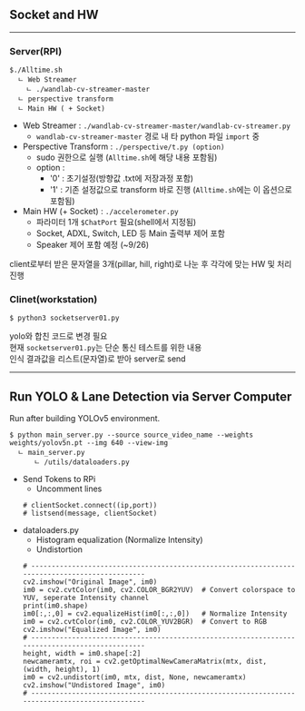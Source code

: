 ## Socket and HW
---

### Server(RPI)
```Shell
$./Alltime.sh
  ㄴ Web Streamer
    ㄴ ./wandlab-cv-streamer-master
  ㄴ perspective transform
  ㄴ Main HW ( + Socket)
```
- Web Streamer : `./wandlab-cv-streamer-master/wandlab-cv-streamer.py`
    - `wandlab-cv-streamer-master` 경로 내 타 python 파일 `import` 중
- Perspective Transform : `./perspective/t.py (option)`
    - sudo 권한으로 실행 (`Alltime.sh`에 해당 내용 포함됨)
    - option :
        - '0' : 초기설정(방향값 .txt에 저장과정 포함)
        - '1' : 기존 설정값으로 transform 바로 진행 (`Alltime.sh`에는 이 옵션으로 포함됨)
- Main HW (+ Socket) : `./accelerometer.py`
    - 파라미터 1개 `$ChatPort` 필요(shell에서 지정됨)
    - Socket, ADXL, Switch, LED 등 Main 출력부 제어 포함
    - Speaker 제어 포함 예정 (~9/26)

client로부터 받은 문자열을 3개(pillar, hill, right)로 나눈 후 각각에 맞는 HW 및 처리 진행

### Clinet(workstation)
```Shell
$ python3 socketserver01.py
```
yolo와 합친 코드로 변경 필요  
현재 `socketserver01.py`는 단순 통신 테스트를 위한 내용  
인식 결과값을 리스트(문자열)로 받아 server로 send

---

## Run YOLO & Lane Detection via Server Computer

Run after building YOLOv5 environment.

```Shell
$ python main_server.py --source source_video_name --weights weights/yolov5n.pt --img 640 --view-img
  ㄴ main_server.py
      ㄴ /utils/dataloaders.py
```
- Send Tokens to RPi
  - Uncomment lines
  ```Shell
  # clientSocket.connect((ip,port))
  # listsend(message, clientSocket)
  ```
- dataloaders.py
  - Histogram equalization (Normalize Intensity)
  - Undistortion
  ```Shell
  # -----------------------------------------------------------------------------------------------
  cv2.imshow("Original Image", im0)
  im0 = cv2.cvtColor(im0, cv2.COLOR_BGR2YUV)  # Convert colorspace to YUV, seperate Intensity channel
  print(im0.shape)
  im0[:,:,0] = cv2.equalizeHist(im0[:,:,0])   # Normalize Intensity
  im0 = cv2.cvtColor(im0, cv2.COLOR_YUV2BGR)  # Convert to RGB
  cv2.imshow("Equalized Image", im0)
  # -----------------------------------------------------------------------------------------------
  height, width = im0.shape[:2]
  newcameramtx, roi = cv2.getOptimalNewCameraMatrix(mtx, dist, (width, height), 1)
  im0 = cv2.undistort(im0, mtx, dist, None, newcameramtx)
  cv2.imshow("Undistored Image", im0)
  # -----------------------------------------------------------------------------------------------
  ```
